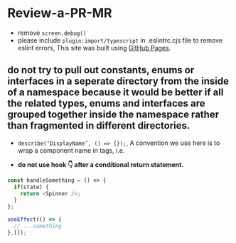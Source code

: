 # Review-a-PR-MR
- remove <code>screen.debug()</code>
- please include <code>plugin:import/typescript</code> in .eslintrc.cjs file to remove eslint errors, This site was built using [GitHub Pages](https://ankur171.hashnode.dev/eslintrccjs).
## do not try to pull out constants, enums or interfaces in a seperate directory from the inside of a namespace because it would be better if all the related types, enums and interfaces are grouped together inside the namespace rather than fragmented in different directories.
- <code>describe(‘DisplayName’, () => {});</code>, A convention we use here is to wrap a component name in tags, i.e. <DisplayName />

- <strong>do not use hook 👇 after a conditional return statement.</strong>
```javascript
const handleSomething = () => {
  if(state) {
    return <Spinner />;
  }
};

useEffect(() => {
  // ...something
},[]);
```
